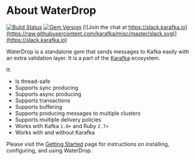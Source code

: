 # About WaterDrop

[![Build Status](https://github.com/karafka/waterdrop/workflows/ci/badge.svg)](https://github.com/karafka/waterdrop/actions?query=workflow%3Aci)
[![Gem Version](https://badge.fury.io/rb/waterdrop.svg)](http://badge.fury.io/rb/waterdrop)
[![Join the chat at https://slack.karafka.io](https://raw.githubusercontent.com/karafka/misc/master/slack.svg)](https://slack.karafka.io)

WaterDrop is a standalone gem that sends messages to Kafka easily with an extra validation layer. It is a part of the [Karafka](https://github.com/karafka/karafka) ecosystem.

It:

- Is thread-safe
- Supports sync producing
- Supports async producing
- Supports transactions
- Supports buffering
- Supports producing messages to multiple clusters
- Supports multiple delivery policies
- Works with Kafka `1.0+` and Ruby `2.7+`
- Works with and without Karafka

Please visit the [Getting Started](WaterDrop-Getting-Started) page for instructions on installing, configuring, and using WaterDrop.

